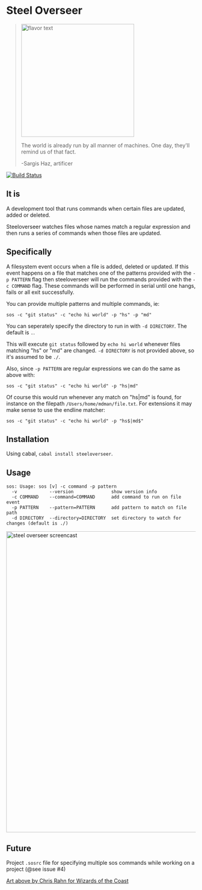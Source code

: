 Steel Overseer
==============
> <img src="https://raw.github.com/schell/steeloverseer/master/rsrc/pic.jpg" width="300" title="flavor text" />
>
> The world is already run by all manner of machines. One day, they'll remind us of that fact. 
> 
> -Sargis Haz, artificer 

[![Build Status](https://travis-ci.org/schell/steeloverseer.png?branch=master)](https://travis-ci.org/schell/steeloverseer)

It is
-----
A development tool that runs commands when certain files are updated, added or
deleted.

Steeloverseer watches files whose names match a regular expression and then 
runs a series of commands when those files are updated. 

Specifically
------------
A filesystem event occurs when a file is added, deleted or updated. 
If this event happens on a file that matches one of the patterns provided with 
the `-p PATTERN` flag then steeloverseer will run the commands provided 
with the `-c COMMAND` flag. These commands will be performed in serial until 
one hangs, fails or all exit successfully.

You can provide multiple patterns and multiple commands, ie:

    sos -c "git status" -c "echo hi world" -p "hs" -p "md"

You can seperately specify the directory to run in with `-d DIRECTORY`. The 
default is `.`.
    
This will execute `git status` followed by `echo hi world` 
whenever files matching "hs" or "md" are changed. `-d DIRECTORY` 
is not provided above, so it's assumed to be `./`.

Also, since `-p PATTERN` are regular expressions we can do the same as above with:

    sos -c "git status" -c "echo hi world" -p "hs|md"
    
Of course this would run whenever any match on "hs|md" is found, 
for instance on the filepath `/Users/home/mdman/file.txt`.
For extensions it may make sense to use the endline matcher:

    sos -c "git status" -c "echo hi world" -p "hs$|md$"

Installation
------------
Using cabal, `cabal install steeloverseer`.

Usage
-----
    sos: Usage: sos [v] -c command -p pattern
      -v            --version              show version info
      -c COMMAND    --command=COMMAND      add command to run on file event
      -p PATTERN    --pattern=PATTERN      add pattern to match on file path
      -d DIRECTORY  --directory=DIRECTORY  set directory to watch for changes (default is ./)

<img src="http://zyghost.com/images/sos.gif" title="steel overseer screencast" width="800" />

Future
------
Project `.sosrc` file for specifying multiple sos commands while working on a project (@see issue #4)

[Art above by Chris Rahn for Wizards of the Coast](http://gatherer.wizards.com/Pages/Card/Details.aspx?multiverseid=205036 "Steel Overseer")
